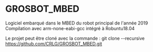 # GROSBOT_MBED
Logiciel embarqué dans le MBED du robot principal de l'année 2019
Compilation avec arm-none-eabi-gcc intégré à Robuntu18.04

Le projet peut être cloné avec la commande : 
       git clone --recursive https://github.com/CRLG/GROSBOT_MBED.git
